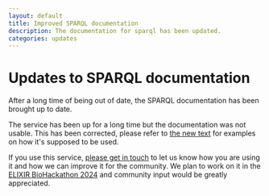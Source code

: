 ```yaml
---
layout: default
title: Improved SPARQL documentation
description: The documentation for sparql has been updated.
categories: updates
---
```


# Updates to SPARQL documentation

After a long time of being out of date, the SPARQL documentation has been brought up to date.

The service has been up for a long time but the documentation was not usable. This has been corrected, please refer to [the new text](/pages/sparql) for examples on how it's supposed to be used.

If you use this service, [please get in touch](/pages/contact) to let us know how you are using it and how we can improve it for the community. We plan to work on it in the [ELIXIR BioHackathon 2024](https://github.com/elixir-europe/biohackathon-projects-2024/blob/main/13.md) and community input would be greatly appreciated. 